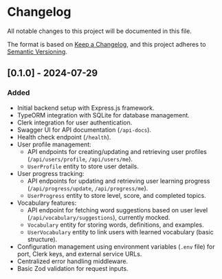 # Changelog

All notable changes to this project will be documented in this file.

The format is based on [Keep a Changelog](https://keepachangelog.com/es-ES/1.1.0/),
and this project adheres to [Semantic Versioning](https://semver.org/spec/v2.0.0.html).

## [0.1.0] - 2024-07-29

### Added
- Initial backend setup with Express.js framework.
- TypeORM integration with SQLite for database management.
- Clerk integration for user authentication.
- Swagger UI for API documentation (`/api-docs`).
- Health check endpoint (`/health`).
- User profile management:
    - API endpoints for creating/updating and retrieving user profiles (`/api/users/profile`, `/api/users/me`).
    - `UserProfile` entity to store user details.
- User progress tracking:
    - API endpoints for updating and retrieving user learning progress (`/api/progress/update`, `/api/progress/me`).
    - `UserProgress` entity to store level, score, and completed topics.
- Vocabulary features:
    - API endpoint for fetching word suggestions based on user level (`/api/vocabulary/suggestions`), currently mocked.
    - `Vocabulary` entity for storing words, definitions, and examples.
    - `UserVocabulary` entity to link users with learned vocabulary (basic structure).
- Configuration management using environment variables (`.env` file) for port, Clerk keys, and external service URLs.
- Centralized error handling middleware.
- Basic Zod validation for request inputs.